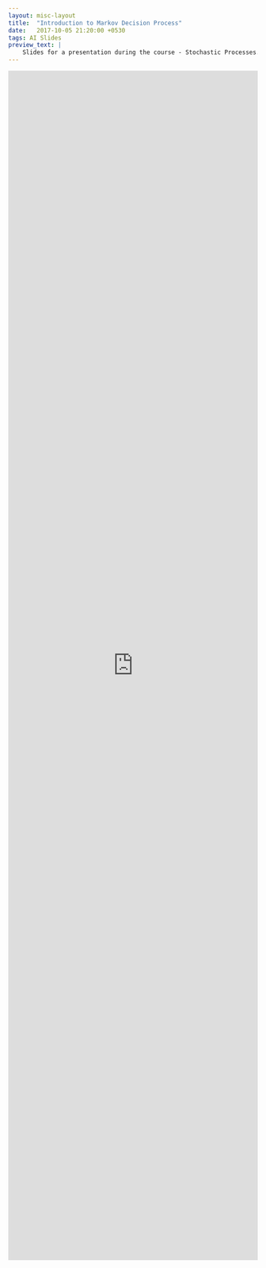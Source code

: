 ```yaml
---
layout: misc-layout
title:  "Introduction to Markov Decision Process"
date:   2017-10-05 21:20:00 +0530
tags: AI Slides
preview_text: |
    Slides for a presentation during the course - Stochastic Processes.
---
```


<div align="center">
    <iframe src="https://docs.google.com/viewer?url={{ site.url }}/docs/assignment_presentation/Markov-Decision-Process.pdf&embedded=true"  frameborder="0" style="position: relative; width: 100%; height: 60vh" ></iframe>
</div>
